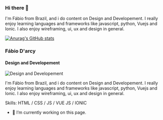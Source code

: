 ### Hi there 👋

I'm Fábio from Brazil, and i do content on Design and Developement. I really enjoy learning languages and frameworks like javascript, python, Vuejs and Ionic.
I also enjoy wireframing, ui, ux and design in general.

[![Anurag's GitHub stats](https://github-readme-stats.vercel.app/api?username=fabiodrneles)](https://github.com/anuraghazra/github-readme-stats)

### Fábio D'arcy
#### Design and Developement
![Design and Developement](https://arturssmirnovs.github.io/github-profile-readme-generator/images/banner.png)

I'm Fábio from Brazil, and i do content on Design and Developement. I really enjoy learning languages and frameworks like javascript, python, Vuejs and Ionic. I also enjoy wireframing, ui, ux and design in general.

Skills: HTML / CSS / JS / VUE JS / IONIC

- 🔭 I’m currently working on this page. 
